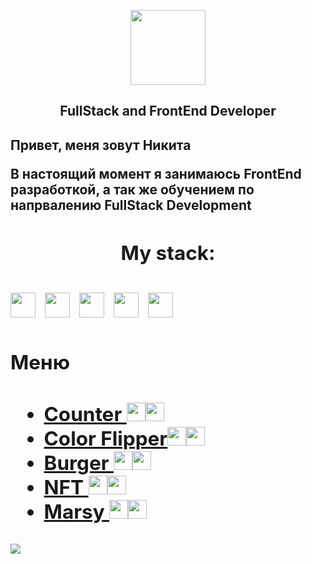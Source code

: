 <p align = "center"><img    src="https://simpleicons.org/icons/github.svg" height="120"/><p>
 <h2 align = "center">FullStack and FrontEnd Developer<h2>
 <p>Привет, меня зовут <b>Никита<b></p>
  <span> В настоящий момент я занимаюсь FrontEnd разработкой, а так же обучением по напрвалению FullStack Development</span>
 <h2 align = "center">My stack:<h2>
 <img src="https://cdn.jsdelivr.net/gh/devicons/devicon/icons/react/react-original-wordmark.svg" height="40"/>&nbsp
 <img src="https://cdn.jsdelivr.net/gh/devicons/devicon/icons/sass/sass-original.svg" height="40" />&nbsp
 <img src="https://cdn.jsdelivr.net/gh/devicons/devicon/icons/javascript/javascript-plain.svg" height="40" />&nbsp
 <img src="https://cdn.jsdelivr.net/gh/devicons/devicon/icons/html5/html5-original-wordmark.svg" height="40" />&nbsp
 <img src="https://cdn.jsdelivr.net/gh/devicons/devicon/icons/css3/css3-original.svg" height="40" />&nbsp
<h2>Меню<h2>

  <ul list-style-type = "disk">
   <li><a href="https://github.com/Arnuma/counter">Counter <img src="https://cdn.jsdelivr.net/gh/devicons/devicon/icons/javascript/javascript-plain.svg" height="30" /><img src="https://cdn.jsdelivr.net/gh/devicons/devicon/icons/html5/html5-original-wordmark.svg" height="30" /></a></li>
   <li><a href="https://github.com/Arnuma/color_flipp">Color Flipper<img src="https://cdn.jsdelivr.net/gh/devicons/devicon/icons/javascript/javascript-plain.svg" height="30" /><img src="https://cdn.jsdelivr.net/gh/devicons/devicon/icons/html5/html5-original-wordmark.svg" height="30" /></a></li>
   <li><a href="https://github.com/Arnuma/burger_verstka">Burger <img src="https://cdn.jsdelivr.net/gh/devicons/devicon/icons/javascript/javascript-plain.svg" height="30" /><img src="https://cdn.jsdelivr.net/gh/devicons/devicon/icons/html5/html5-original-wordmark.svg" height="30" /></a></li>
   <li><a href="https://github.com/Arnuma/nft-port">NFT <img src="https://cdn.jsdelivr.net/gh/devicons/devicon/icons/javascript/javascript-plain.svg" height="30" /><img src="https://cdn.jsdelivr.net/gh/devicons/devicon/icons/html5/html5-original-wordmark.svg" height="30" /></a></li>
   <li><a href="https://github.com/Arnuma/marsy_proj">Marsy <img src="https://cdn.jsdelivr.net/gh/devicons/devicon/icons/javascript/javascript-plain.svg" height="30" /><img src="https://cdn.jsdelivr.net/gh/devicons/devicon/icons/html5/html5-original-wordmark.svg" height="30" /></a></li>
  </ul>
<img src="http://github-profile-summary-cards.vercel.app/api/cards/profile-details?username=Arnuma&theme=apprentice">


